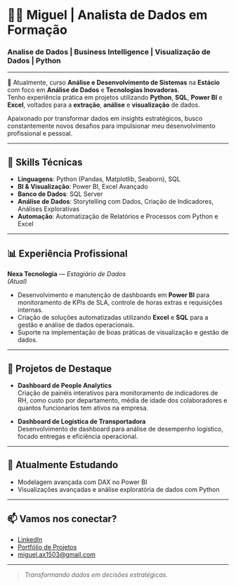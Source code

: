 # 👨‍💻 Miguel | Analista de Dados em Formação

### Analise de Dados | Business Intelligence | Visualização de Dados | Python

---

🎯 Atualmente, curso **Análise e Desenvolvimento de Sistemas** na **Estácio** com foco em **Análise de Dados** e **Tecnologias Inovadoras**.  
Tenho experiência prática em projetos utilizando **Python**, **SQL**, **Power BI** e **Excel**, voltados para a **extração**, **análise** e **visualização** de dados.

Apaixonado por transformar dados em insights estratégicos, busco constantemente novos desafios para impulsionar meu desenvolvimento profissional e pessoal.

---

## 🚀 Skills Técnicas

- **Linguagens**: Python (Pandas, Matplotlib, Seaborn), SQL
- **BI & Visualização**: Power BI, Excel Avançado
- **Banco de Dados**: SQL Server
- **Análise de Dados**: Storytelling com Dados, Criação de Indicadores, Análises Explorativas
- **Automação**: Automatização de Relatórios e Processos com Python e Excel

---

## 📊 Experiência Profissional

**Nexa Tecnologia** — *Estagiário de Dados*  
*(Atual)*  
- Desenvolvimento e manutenção de dashboards em **Power BI** para monitoramento de KPIs de SLA, controle de horas extras e requisições internas.
- Criação de soluções automatizadas utilizando **Excel** e **SQL** para a gestão e análise de dados operacionais.
- Suporte na implementação de boas práticas de visualização e gestão de dados.

---

## 🧩 Projetos de Destaque

- **Dashboard de People Analytics**  
  Criação de painéis interativos para monitoramento de indicadores de RH, como custo por departamento, média de idade dos colaboradores e quantos funcionarios tem ativos na empresa.

- **Dashboard de Logística de Transportadora**  
  Desenvolvimento de dashboard para análise de desempenho logístico, focado entregas e eficiência operacional.

---

## 🌱 Atualmente Estudando

- Modelagem avançada com DAX no Power BI
- Visualizações avançadas e análise exploratória de dados com Python

---

## 📫 Vamos nos conectar?

- [LinkedIn](https://www.linkedin.com/in/miguel-assis-951061330)
- [Portfólio de Projetos](https://github.com/Miguel-Assis)
- miguel.ax1503@gmail.com

---

> *Transformando dados em decisões estratégicas.*


